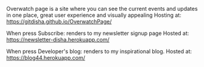 Overwatch page is a site where you can see the current events and updates in one place, great user experience and visually appealing
Hosting at: https://gitdisha.github.io/OverwatchPage/

When press Subscribe: renders to my newsletter signup page 
Hosted at: https://newsletter-disha.herokuapp.com/

When press Developer's blog: renders to my inspirational blog.
Hosted at: https://blog44.herokuapp.com/
